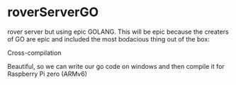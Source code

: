# roverServerGO
rover server but using epic GOLANG.
This will be epic because the creaters of GO are epic and included the most bodacious thing out of the box:

Cross-compilation

Beautiful, so we can write our go code on windows and then compile it for Raspberry Pi zero (ARMv6)
